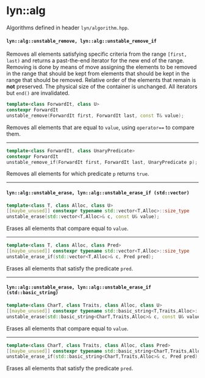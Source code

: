 # lyn::alg

Algorithms defined in header `lyn/algorithm.hpp`.

#### `lyn::alg::unstable_remove, lyn::alg::unstable_remove_if`

Removes all elements satisfying specific criteria from the range `[first, last)` and returns a past-the-end iterator for the new end of the range.
Removing is done by means of move assigning the elements to be removed in the range that should be kept from elements that should be kept in the range that should be removed. Relative order of the elements that remain is **not** preserved. The physical size of the container is unchanged. All iterators but `end()` are invalidated.

```cpp
template<class ForwardIt, class U>
constexpr ForwardIt
unstable_remove(ForwardIt first, ForwardIt last, const T& value);
```
Removes all elements that are equal to `value`, using `operator==` to compare them.

---
```cpp
template<class ForwardIt, class UnaryPredicate>
constexpr ForwardIt
unstable_remove_if(ForwardIt first, ForwardIt last, UnaryPredicate p);
```
Removes all elements for which predicate `p` returns `true`.

---
#### `lyn::alg::unstable_erase, lyn::alg::unstable_erase_if (std::vector)`
```cpp
template<class T, class Alloc, class U>
[[maybe_unused]] constexpr typename std::vector<T,Alloc>::size_type
unstable_erase(std::vector<T,Alloc>& c, const U& value);
```
Erases all elements that compare equal to `value`.

---
```cpp
template<class T, class Alloc, class Pred>
[[maybe_unused]] constexpr typename std::vector<T,Alloc>::size_type
unstable_erase_if(std::vector<T,Alloc>& c, Pred pred);
```
Erases all elements that satisfy the predicate `pred`.

---
#### `lyn::alg::unstable_erase, lyn::alg::unstable_erase_if (std::basic_string)`
```cpp
template<class CharT, class Traits, class Alloc, class U>
[[maybe_unused]] constexpr typename std::basic_string<T,Traits,Alloc>::size_type
unstable_erase(std::basic_string<CharT,Traits,Alloc>& c, const U& value);
```
Erases all elements that compare equal to `value`.

---
```cpp
template<class CharT, class Traits, class Alloc, class Pred>
[[maybe_unused]] constexpr typename std::basic_string<CharT,Traits,Alloc>::size_type
unstable_erase_if(std::basic_string<CharT,Traits,Alloc>& c, Pred pred);
```
Erases all elements that satisfy the predicate `pred`.
